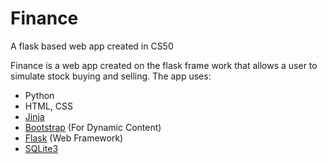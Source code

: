 # Finance
A flask based web app created in CS50

Finance is a web app created on the flask frame work that allows a user to simulate stock buying and selling.
The app uses:
* Python
* HTML, CSS
* [Jinja](https://github.com/pallets/jinja)
* [Bootstrap](https://github.com/twbs/bootstrap) (For Dynamic Content)
* [Flask](https://github.com/pallets/flask) (Web Framework)
* [SQLite3](https://github.com/sqlite/sqlite)
